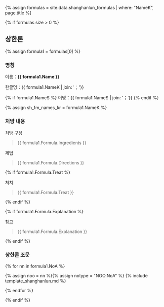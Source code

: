 {% assign formulas = site.data.shanghanlun_formulas | where: "NameK", page.title %}

{% if formulas.size > 0 %}

## 상한론

{% assign formula1 = formulas[0] %}

### 명칭

이름：__{{ formula1.Name }}__

한글명：{{ formula1.NameK | join: '；'}}

{% if formula1.NameS %}
이명：{{ formula1.NameS | join: '；'}}
{% endif %}

{% assign sh_fm_names_kr = formula1.NameK %}

### 처방 내용

처방 구성

> {{ formula1.Formula.Ingredients }}

제법

> {{ formula1.Formula.Directions }}

{% if formula1.Formula.Treat %}

처치

> {{ formula1.Formula.Treat }}

{% endif %}

{% if formula1.Formula.Explanation %}

참고

> {{ formula1.Formula.Explanation }}

{% endif %}

### 상한론 조문

{% for nn in formula1.NoA %}

{% assign noo = nn %}{% assign notype = "NOO.NoA" %}
{% include template_shanghanlun.md %}

{% endfor %}



{% endif %}

